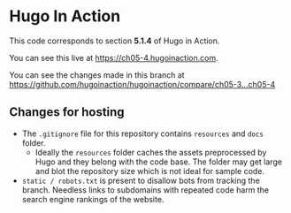 Hugo In Action
===============

This code corresponds to section **5.1.4** of Hugo in Action.

You can see this live at https://ch05-4.hugoinaction.com.

You can see the changes made in this branch at https://github.com/hugoinaction/hugoinaction/compare/ch05-3...ch05-4

Changes for hosting
--------------------

* The `.gitignore` file for this repository contains `resources` and `docs` folder.
  * Ideally the `resources` folder caches the assets preprocessed by Hugo and they belong with the code base. The folder may get large and blot the repository size which is not ideal for sample code.
* `static / robots.txt` is present to disallow bots from tracking the branch. Needless links to subdomains with repeated code harm the search engine rankings of the website.

